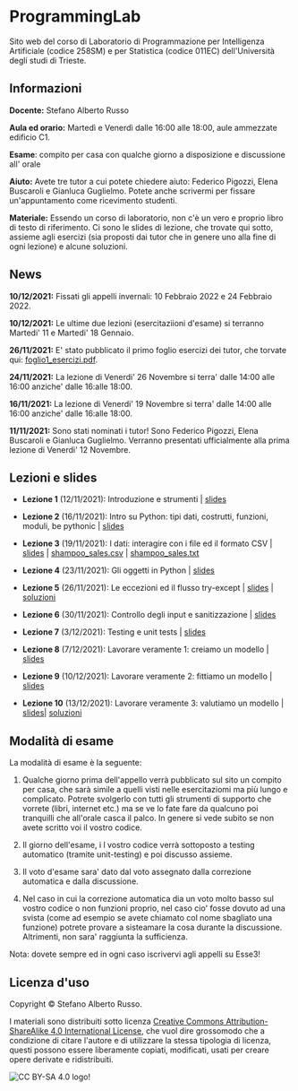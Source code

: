 # ProgrammingLab

Sito web del corso di Laboratorio di Programmazione per Intelligenza Artificiale (codice 258SM) e per Statistica (codice 011EC) dell'Università degli studi di Trieste.


## Informazioni
**Docente:** Stefano Alberto Russo

**Aula ed orario:** Martedì e Venerdì dalle 16:00 alle 18:00, aule ammezzate edificio C1.

**Esame**: compito per casa con qualche giorno a disposizione e discussione all' orale

**Aiuto:** Avete tre tutor a cui potete chiedere aiuto: Federico Pigozzi, Elena Buscaroli e Gianluca Guglielmo. Potete anche scrivermi per fissare un'appuntamento come ricevimento studenti.

**Materiale:** Essendo un corso di laboratorio, non c'è un vero e proprio libro di testo di riferimento. Ci sono le slides di lezione, che trovate qui sotto, assieme agli esercizi (sia proposti dai tutor che in genere uno alla fine di ogni lezione) e alcune soluzioni.

## News

**10/12/2021:** Fissati gli appelli invernali: 10 Febbraio 2022 e 24 Febbraio 2022.

**10/12/2021:** Le ultime due lezioni (esercitaziioni d'esame) si terranno Martedi' 11 e Martedi' 18 Gennaio.

**26/11/2021:** E' stato pubblicato il primo foglio esercizi dei tutor, che torvate qui: [foglio1_esercizi.pdf](files/foglio1_esercizi.pdf).

**24/11/2021:** La lezione di Venerdi' 26 Novembre si terra' dalle 14:00 alle 16:00 anziche' dalle 16:alle 18:00.

**16/11/2021:** La lezione di Venerdi' 19 Novembre si terra' dalle 14:00 alle 16:00 anziche' dalle 16:alle 18:00.

**11/11/2021:** Sono stati nominati i tutor! Sono Federico Pigozzi, Elena Buscaroli e Gianluca Guglielmo. Verranno presentati ufficialmente alla prima lezione di Venerdi' 12 Novembre.


## Lezioni e slides

- **Lezione 1** (12/11/2021): Introduzione e strumenti | [slides](slides/Lezione1.pdf)

- **Lezione 2** (16/11/2021): Intro su Python: tipi dati, costrutti,
funzioni, moduli, be pythonic | [slides](slides/Lezione2.pdf)

- **Lezione 3** (19/11/2021): I dati: interagire con i file ed il formato CSV | [slides](slides/Lezione3.pdf) | [shampoo_sales.csv](files/shampoo_sales.csv) | [shampoo_sales.txt](files/shampoo_sales.txt)

- **Lezione 4** (23/11/2021): Gli oggetti in Python | [slides](slides/Lezione4.pdf)

- **Lezione 5** (26/11/2021): Le eccezioni ed il flusso try-except
 | [slides](slides/Lezione5.pdf) | [soluzioni](soluzioni/lezione5)
   

- **Lezione 6** (30/11/2021): Controllo degli input e sanitizzazione
 | [slides](slides/Lezione6.pdf)

- **Lezione 7** (3/12/2021): Testing e unit tests
 | [slides](slides/Lezione7.pdf)

- **Lezione 8** (7/12/2021): Lavorare veramente 1: creiamo un modello
 | [slides](slides/Lezione8.pdf)

- **Lezione 9** (10/12/2021): Lavorare veramente 2: fittiamo un modello
 | [slides](slides/Lezione9.pdf)


- **Lezione 10** (13/12/2021): Lavorare veramente 3: valutiamo un modello
 | [slides](slides/Lezione10.pdf)| [soluzioni](soluzioni/lezione10)


## Modalità di esame

La modalità di esame è la seguente:

1. Qualche giorno prima dell'appello verrà pubblicato sul sito un compito per casa, che sarà simile a quelli visti nelle esercitaziomi ma più lungo e complicato. Potrete svolgerlo con tutti gli strumenti di supporto che vorrete (libri, internet etc.) ma se ve lo fate fare da qualcuno poi tranquilli che all'orale casca il palco. In genere si vede subito se non avete scritto voi il vostro codice.

2. Il giorno dell'esame, i l vostro codice verrà sottoposto a testing automatico (tramite unit-testing) e poi discusso assieme.

3. Il voto d'esame sara' dato dal voto assegnato dalla correzione automatica e dalla discussione.

4. Nel caso in cui la correzione automatica dia un voto molto basso sul vostro codice o non funzioni proprio, nel caso cio' fosse dovuto ad una svista (come ad esempio se avete chiamato col nome sbagliato una funzione) potrete provare a sisteamare la cosa durante la discussione. Altrimenti, non sara' raggiunta la sufficienza.


Nota: dovete sempre ed in ogni caso iscrivervi agli appelli su Esse3!


## Licenza d'uso

Copyright &copy; Stefano Alberto Russo.

I materiali sono distribuiti sotto licenza [Creative Commons Attribution-ShareAlike 4.0 International License](http://creativecommons.org/licenses/by-sa/4.0/), che vuol dire grossomodo che a condizione di citare l'autore e di utilizzare la stessa tipologia di licenza, questi possono essere liberamente copiati, modificati, usati per creare opere derivate e ridistribuiti.

![CC BY-SA 4.0 logo!](https://i.creativecommons.org/l/by-sa/4.0/88x31.png "CC BY-SA 4.0")
           





